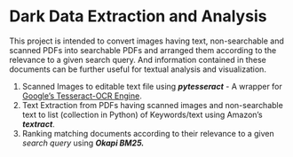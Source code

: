 # Dark Data Extraction and Analysis

This project is intended to convert images having text, non-searchable and scanned PDFs into searchable PDFs and arranged them according to the relevance to a given search query. And information contained in these documents can be further useful for textual analysis and visualization.

1. Scanned Images to editable text file using ***pytesseract*** - A wrapper for [Google’s Tesseract-OCR Engine](https://github.com/tesseract-ocr/tesseract).
2. Text Extraction from PDFs having scanned images and non-searchable text to list (collection in Python) of Keywords/text using Amazon’s ***textract***.
3. Ranking matching documents according to their relevance to a given *search query* using ***Okapi BM25.***
